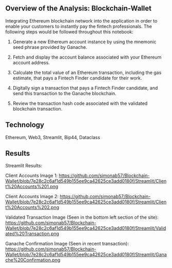 ## Overview of the Analysis: Blockchain-Wallet
Integrating Ethereum blockchain network into the application in order to enable your customers to instantly pay the fintech professionals. The following steps would be followed throughout this notebook:

1. Generate a new Ethereum account instance by using the mnemonic seed phrase provided by Ganache.

2. Fetch and display the account balance associated with your Ethereum account address.

3. Calculate the total value of an Ethereum transaction, including the gas estimate, that pays a Fintech Finder candidate for their work.

4. Digitally sign a transaction that pays a Fintech Finder candidate, and send this transaction to the Ganache blockchain.

5. Review the transaction hash code associated with the validated blockchain transaction.


## Technology
Ethereum, Web3, Streamlit, Bip44, Dataclass

## Results
Streamlit Results: 

Client Accounts Image 1:
https://github.com/simonab57/Blockchain-Wallet/blob/7e28c2c6af1d549b155ee9ca42625ce3add0180f/Streamlit/Client%20Accounts%201.png

Client Accounts Image 2: 
https://github.com/simonab57/Blockchain-Wallet/blob/7e28c2c6af1d549b155ee9ca42625ce3add0180f/Streamlit/Client%20Accounts%202.png

Validated Transaction Image (Seen in the bottom left section of the site): 
https://github.com/simonab57/Blockchain-Wallet/blob/7e28c2c6af1d549b155ee9ca42625ce3add0180f/Streamlit/Validated%20Transaction.png

Ganache Confirmation Image (Seen in recent transaction):
https://github.com/simonab57/Blockchain-Wallet/blob/7e28c2c6af1d549b155ee9ca42625ce3add0180f/Streamlit/Ganache%20Confirmation.png

